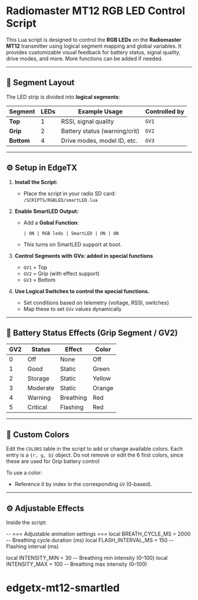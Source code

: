 # Radiomaster MT12 RGB LED Control Script

This Lua script is designed to control the **RGB LEDs** on the **Radiomaster MT12** transmitter using logical segment mapping and global variables. 
It provides customizable visual feedback for battery status, signal quality, drive modes, and more.
More functions can be added if needed.

---

## 🔌 Segment Layout

The LED strip is divided into **logical segments**:

| Segment    | LEDs | Example Usage                 | Controlled by |
|------------|------|-------------------------------|---------------|
| **Top**    | 1    | RSSI, signal quality          | `GV1`         |
| **Grip**   | 2    | Battery status (warning/crit) | `GV2`         |
| **Bottom** | 4    | Drive modes, model ID, etc.   | `GV3`         |

---

## ⚙️ Setup in EdgeTX

1. **Install the Script:**
   - Place the script in your radio SD card:  
     `/SCRIPTS/RGBLED/smartLED.lua`

2. **Enable SmartLED Output:**
   - Add a **Gobal Function**:
     ```
     | ON | RGB leds | SmartLED | ON | ON
     ```
   - This turns on SmartLED support at boot.

3. **Control Segments with GVs: added in special functions**
   - `GV1` = Top
   - `GV2` = Grip (with effect support)
   - `GV3` = Bottom

4. **Use Logical Switches to control the special functions.**
   - Set conditions based on telemetry (voltage, RSSI, switches)
   - Map these to set `GVx` values dynamically

---

## 🔋 Battery Status Effects (Grip Segment / GV2)

| GV2 | Status      | Effect     | Color     |
|-----|-------------|------------|-----------|
| 0   | Off         | None       | Off       |
| 1   | Good        | Static     | Green     |
| 2   | Storage     | Static     | Yellow    |
| 3   | Moderate    | Static     | Orange    |
| 4   | Warning     | Breathing  | Red       |
| 5   | Critical    | Flashing   | Red       |

---

## 🎨 Custom Colors

Edit the `COLORS` table in the script to add or change available colors. Each entry is a `{r, g, b}` object.
Do not remove or edit the 6 first colors, since these are used for Grip battery control

To use a color:
- Reference it by index in the corresponding `GV` (0-based).

---

## ⚙️ Adjustable Effects

Inside the script:

-- === Adjustable animation settings ===
local BREATH_CYCLE_MS = 2000      -- Breathing cycle duration (ms)
local FLASH_INTERVAL_MS = 150     -- Flashing interval (ms)

local INTENSITY_MIN = 30          -- Breathing min intensity (0–100)
local INTENSITY_MAX = 100         -- Breathing max intensity (0–100)
# edgetx-mt12-smartled
